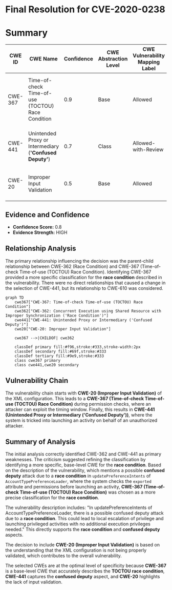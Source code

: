 # Final Resolution for CVE-2020-0238

# Summary
| CWE ID | CWE Name | Confidence | CWE Abstraction Level | CWE Vulnerability Mapping Label | CWE-Vulnerability Mapping Notes |
|---|---|---|---|---|---|
| CWE-367 | Time-of-check Time-of-use (TOCTOU) Race Condition | 0.9 | Base | Allowed | The root cause is a TOCTOU **race condition** during permission checks. |
| CWE-441 | Unintended Proxy or Intermediary (**'Confused Deputy'**) | 0.7 | Class | Allowed-with-Review | The vulnerability is a **confused deputy** attack. |
| CWE-20 | Improper Input Validation | 0.5 | Base | Allowed | The XML configuration isn't being properly validated. |

## Evidence and Confidence

*   **Confidence Score:** 0.8
*   **Evidence Strength:** HIGH

## Relationship Analysis
The primary relationship influencing the decision was the parent-child relationship between CWE-362 (Race Condition) and CWE-367 (Time-of-check Time-of-use (TOCTOU) Race Condition). Identifying CWE-367 provided a more specific classification for the **race condition** described in the vulnerability. There were no direct relationships that caused a change in the selection of CWE-441, but its relationship to CWE-610 was considered.

```mermaid
graph TD
    cwe367["CWE-367: Time-of-check Time-of-use (TOCTOU) Race Condition"]
    cwe362["CWE-362: Concurrent Execution using Shared Resource with Improper Synchronization ('Race Condition')"]
    cwe441["CWE-441: Unintended Proxy or Intermediary ('Confused Deputy')"]
    cwe20["CWE-20: Improper Input Validation"]
    
    cwe367 -->|CHILDOF| cwe362
    
    classDef primary fill:#f96,stroke:#333,stroke-width:2px
    classDef secondary fill:#69f,stroke:#333
    classDef tertiary fill:#9e9,stroke:#333
    class cwe367 primary
    class cwe441,cwe20 secondary
```

## Vulnerability Chain
The vulnerability chain starts with **CWE-20 (Improper Input Validation)** of the XML configuration. This leads to a **CWE-367 (Time-of-check Time-of-use (TOCTOU) Race Condition)** during permission checks, where an attacker can exploit the timing window. Finally, this results in **CWE-441 (Unintended Proxy or Intermediary ('Confused Deputy'))**, where the system is tricked into launching an activity on behalf of an unauthorized attacker.

## Summary of Analysis
The initial analysis correctly identified CWE-362 and CWE-441 as primary weaknesses. The criticism suggested refining the classification by identifying a more specific, base-level CWE for the **race condition**. Based on the description of the vulnerability, which mentions a possible **confused deputy** attack due to a **race condition** in `updatePreferenceIntents` of `AccountTypePreferenceLoader`, where the system checks the `exported` attribute and permissions before launching an activity, **CWE-367 (Time-of-check Time-of-use (TOCTOU) Race Condition)** was chosen as a more precise classification for the **race condition**.

The vulnerability description includes: "In updatePreferenceIntents of AccountTypePreferenceLoader, there is a possible confused deputy attack due to a **race condition**. This could lead to local escalation of privilege and launching privileged activities with no additional execution privileges needed." This directly supports the **race condition** and **confused deputy** aspects.

The decision to include **CWE-20 (Improper Input Validation)** is based on the understanding that the XML configuration is not being properly validated, which contributes to the overall vulnerability.

The selected CWEs are at the optimal level of specificity because **CWE-367** is a base-level CWE that accurately describes the **TOCTOU race condition**, **CWE-441** captures the **confused deputy** aspect, and **CWE-20** highlights the lack of input validation.